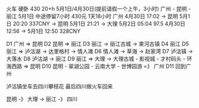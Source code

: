 <!--
day1  3月25号  下午5点  坐 广州-昆明  的火车正式踏上旅程。。
day2  3月26号  晚上8点到达昆明，当晚10点 乘坐 昆明-丽江 的火车
day3  3月27号  早上7点到达丽江，入住青年旅舍，在丽江古城逛逛，下午到束河古镇玩玩
day4  3月28号  预定明天 丽江-泸沽湖 的车票，入住客栈，当天在丽江找各种好吃的
day5  3月29号  早上7点半出发去泸沽湖，当天下午2点半到达里格村，搭车到情人滩，入住客栈
day6  3月30号  早上到泸沽湖划船，中午出发到草海，入住客栈，下午徒步至赵家湾
day7  3月31号  早上截顺风车到达泸沽镇，解决午餐，搭车到大落水，中午到达后入住青年旅舍，预订火车票以及第二天泸沽湖回丽江的车。
day8  4月1号  早上11点半坐车回丽江，下午5点多到达，到丽江新城逛逛超市，补充干粮，晚上做丽江-大理的火车，当晚10点到达，搭车到大理古城，入住青年旅舍
day9  4月2号   租自行车环游古城，上午去影视城，下午去才村码头，环海西路。晚上8点坐车去火车站，乘坐当晚10点大理-昆明的火车
day10  4月3号  早上6点到达昆明，领票后去候车室充电。。。当天去翠湖公园，云南大学以及世博园游玩。下午5点乘坐昆明-广州的火车。。
day11 4月4号  晚上8点到达，结束旅程。。。
-->


火车 硬卧 430 20+h
5月1日/4月30日(提前请假一个上午，3小时) 广州 - 昆明 - 丽江 5月1日 中途停留7小时 430元 1天18小时
广州 4月30日 17:02 -> 昆明 5月1日 20:20 337CNY -> 昆明 5月1日 21:21 -> 大理 5月2日 05:04 97.5
4月30日 12:56 -> 5月1日 12:50 328CNY 




D1    广州 => 昆明
D2    昆明 => 丽江
D3    丽江 -> 丽江古城 -> 束河古镇
D4    丽江
D5    丽江 => 泸沽湖 -> 达里格村 -> 情人滩
D6    情人滩 -> 草海 -> 赵家湾
D7    泸沽镇 -> 大落水
D8    泸沽湖 -> 丽江
D9    丽江 => 大理 -> 大理古城 - 影视城 - 才村码头 - 环海西路 => 昆明
D10   昆明 - 翠湖公园 - 云南大学 - 世博园游 =》 广州
D11   回到广州

泸沽镇坐车去四川攀枝花
最后四川做火车回来


昆明 -》 大理 -> 丽江 -》 四川

